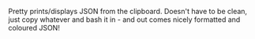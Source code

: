 Pretty prints/displays JSON from the clipboard.
Doesn't have to be clean, just copy whatever and bash it in - and out comes nicely formatted and coloured JSON!
